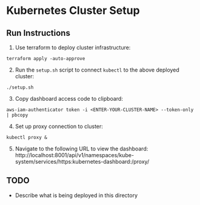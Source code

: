 # Kubernetes Cluster Setup 

## Run Instructions
1. Use terraform to deploy cluster infrastructure:  
```
terraform apply -auto-approve 
```
2. Run the `setup.sh` script to connect `kubectl` to the above deployed cluster: 
```
./setup.sh 
```
3. Copy dashboard access code to clipboard: 
```
aws-iam-authenticator token -i <ENTER-YOUR-CLUSTER-NAME> --token-only | pbcopy
```
4. Set up proxy connection to cluster: 
```
kubectl proxy &
```
5. Navigate to the following URL to view the dashboard: 
http://localhost:8001/api/v1/namespaces/kube-system/services/https:kubernetes-dashboard:/proxy/ 

## TODO 
* Describe what is being deployed in this directory
